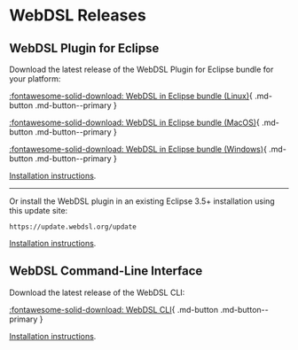 # WebDSL Releases

## WebDSL Plugin for Eclipse
Download the latest release of the WebDSL Plugin for Eclipse bundle for your platform:

[:fontawesome-solid-download: WebDSL in Eclipse bundle (Linux)](https://update.webdsl.org/eclipse/eclipse-linux-x64.tar.gz){ .md-button .md-button--primary }

[:fontawesome-solid-download: WebDSL in Eclipse bundle (MacOS)](https://update.webdsl.org/eclipse/eclipse-macosx-x64.tar.gz){ .md-button .md-button--primary }

[:fontawesome-solid-download: WebDSL in Eclipse bundle (Windows)](https://update.webdsl.org/eclipse/eclipse-windows-x64.zip){ .md-button .md-button--primary }

[Installation instructions](../howtos/install-eclipse-bundle.md).

<!--Find older releases [on the buildfarm](https://buildfarm.metaborg.org/view/WebDSL/job/webdsl-eclipsegen/).-->

---

Or install the WebDSL plugin in an existing Eclipse 3.5+ installation using this update site:

```
https://update.webdsl.org/update
```

[Installation instructions](../howtos/install-eclipse-plugin-manually.md).


## WebDSL Command-Line Interface
Download the latest release of the WebDSL CLI:

[:fontawesome-solid-download: WebDSL CLI](https://update.webdsl.org/compiler/webdsl.zip){ .md-button .md-button--primary }

[Installation instructions](../howtos/install-cli.md).

<!--Find older releases [on the buildfarm](https://buildfarm.metaborg.org/job/webdsl-compiler/lastSuccessfulBuild/artifact/webdsl.zip).-->
